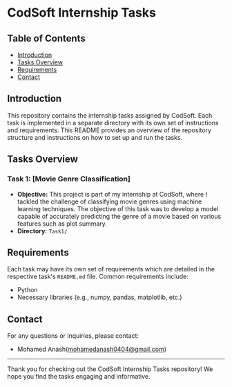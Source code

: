 # CodSoft Internship Tasks

## Table of Contents
- [Introduction](#introduction)
- [Tasks Overview](#tasks-overview)
- [Requirements](#requirements)
- [Contact](#contact)

## Introduction
This repository contains the internship tasks assigned by CodSoft. Each task is implemented in a separate directory with its own set of instructions and requirements. This README provides an overview of the repository structure and instructions on how to set up and run the tasks.

## Tasks Overview
### Task 1: [Movie Genre Classification]
- **Objective:** This project is part of my internship at CodSoft, where I tackled the challenge of classifying movie genres using machine learning techniques. The objective of this task was to develop a model capable of accurately predicting the genre of a movie based on various features such as plot summary.
- **Directory:** `Task1/`

## Requirements
Each task may have its own set of requirements which are detailed in the respective task's `README.md` file. Common requirements include:
- Python
- Necessary libraries (e.g., numpy, pandas, matplotlib, etc.)


## Contact
For any questions or inquiries, please contact:
- Mohamed Anash(mohamedanash0404@gmail.com)

---

Thank you for checking out the CodSoft Internship Tasks repository! We hope you find the tasks engaging and informative.
